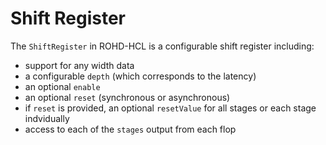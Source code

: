 # Shift Register

The `ShiftRegister` in ROHD-HCL is a configurable shift register including:

- support for any width data
- a configurable `depth` (which corresponds to the latency)
- an optional `enable`
- an optional `reset` (synchronous or asynchronous)
- if `reset` is provided, an optional `resetValue` for all stages or each stage indvidually
- access to each of the `stages` output from each flop
